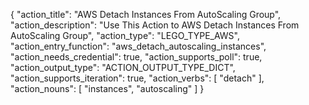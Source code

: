 {
"action_title": "AWS Detach Instances From AutoScaling Group",
"action_description": "Use This Action to AWS Detach Instances From AutoScaling Group",
"action_type": "LEGO_TYPE_AWS",
"action_entry_function": "aws_detach_autoscaling_instances",
"action_needs_credential": true,
"action_supports_poll": true,
"action_output_type": "ACTION_OUTPUT_TYPE_DICT",
"action_supports_iteration": true,
"action_verbs": [
"detach"
],
"action_nouns": [
"instances",
"autoscaling"
]
}
